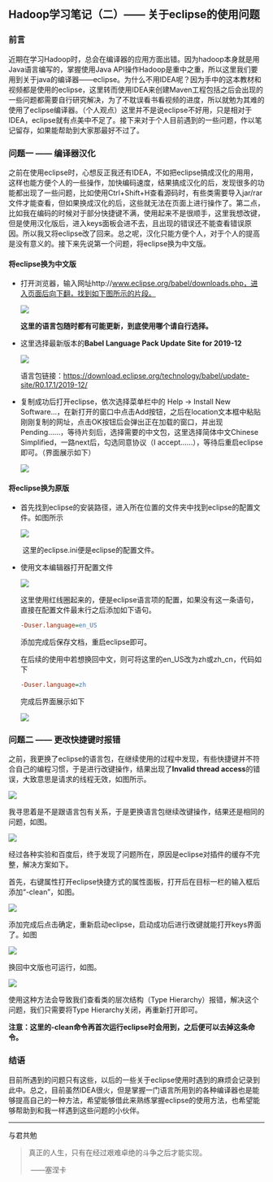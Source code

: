 ## Hadoop学习笔记（二）—— 关于eclipse的使用问题

### 前言

近期在学习Hadoop时，总会在编译器的应用方面出错。因为hadoop本身就是用Java语言编写的，掌握使用Java API操作Hadoop是重中之重，所以这里我们要用到关于java的编译器——eclipse。为什么不用IDEA呢？因为手中的这本教材和视频都是使用的eclipse，这里转而使用IDEA来创建Maven工程包括之后会出现的一些问题都需要自行研究解决，为了不耽误看书看视频的进度，所以就勉为其难的使用了eclipse编译器。（个人观点）这里并不是说eclipse不好用，只是相对于IDEA，eclipse就有点美中不足了。接下来对于个人目前遇到的一些问题，作以笔记留存，如果能帮助到大家那最好不过了。

### 问题一  ——  编译器汉化

之前在使用eclipse时，心想反正我还有IDEA，不如把eclipse搞成汉化的用用，这样也能方便个人的一些操作，加快编码速度，结果搞成汉化的后，发现很多的功能都出现了一些问题，比如使用Ctrl+Shift+H查看源码时，有些类需要导入jar/rar文件才能查看，但如果换成汉化的后，这些就无法在页面上进行操作了。第二点，比如我在编码的时候对于部分快捷键不满，使用起来不是很顺手，这里我想改键，但是使用汉化版后，进入keys面板会进不去，且出现的错误还不能查看错误原因。所以我又将eclipse改了回来。总之呢，汉化只能方便个人，对于个人的提高是没有意义的。接下来先说第一个问题，将eclipse换为中文版。

#### 将eclipse换为中文版

- 打开浏览器，输入网址http://www.eclipse.org/babel/downloads.php，进入页面后向下翻，找到如下图所示的片段。

  ![](https://gitee.com/JCLightZZ/image-bed/raw/master/Heclipseimg01.PNG)

  **这里的语言包随时都有可能更新，到底使用哪个请自行选择。**

- 这里选择最新版本的**Babel Language Pack Update Site for 2019-12**

  ![](https://gitee.com/JCLightZZ/image-bed/raw/master/Heclipseimg02.PNG)

  语言包链接：https://download.eclipse.org/technology/babel/update-site/R0.17.1/2019-12/

+ 复制成功后打开eclipse，依次选择菜单栏中的 Help -> Install New Software…，在新打开的窗口中点击Add按钮，之后在location文本框中粘贴刚刚复制的网址，点击OK按钮后会弹出正在加载的窗口，并出现Pending……，等待片刻后，选择需要的中文包，这里选择简体中文Chinese Simplified，一路next后，勾选同意协议（I accept……），等待后重启eclipse即可。（界面展示如下）

  ![](https://gitee.com/JCLightZZ/image-bed/raw/master/Heclipseimg03.PNG)

#### 将eclipse换为原版

+ 首先找到eclipse的安装路径，进入所在位置的文件夹中找到eclipse的配置文件。如图所示

  ![](https://gitee.com/JCLightZZ/image-bed/raw/master/Heclipseimg04.PNG)

  ​	这里的eclipse.ini便是eclipse的配置文件。

+ 使用文本编辑器打开配置文件

  ![](https://gitee.com/JCLightZZ/image-bed/raw/master/Heclipseimg05.PNG)

  这里使用红线圈起来的，便是eclipse语言项的配置，如果没有这一条语句，直接在配置文件最末行之后添加如下语句。

  ```ini
  -Duser.language=en_US
  ```

  添加完成后保存文档，重启eclipse即可。

  在后续的使用中若想换回中文，则可将这里的en_US改为zh或zh_cn，代码如下

  ```ini
  -Duser.language=zh
  ```

  完成后界面展示如下

  ![](https://gitee.com/JCLightZZ/image-bed/raw/master/Heclipseimg06.PNG)

  

  



### 问题二  ——  更改快捷键时报错

之前，我更换了eclipse的语言包，在继续使用的过程中发现，有些快捷键并不符合自己的编程习惯，于是进行改键操作，结果出现了**Invalid thread access**的错误，大致意思是请求的线程无效，如图所示。

![](https://gitee.com/JCLightZZ/image-bed/raw/master/Heclipseimg07.PNG)

我寻思着是不是跟语言包有关系，于是更换语言包继续改键操作，结果还是相同的问题，如图。

![](https://gitee.com/JCLightZZ/image-bed/raw/master/Heclipseimg08.PNG)

经过各种实验和百度后，终于发现了问题所在，原因是eclipse对插件的缓存不完整，解决方案如下。

首先，右键属性打开eclipse快捷方式的属性面板，打开后在目标一栏的输入框后添加“-clean”，如图。

![](https://gitee.com/JCLightZZ/image-bed/raw/master/Heclipseimg09.PNG)

添加完成后点击确定，重新启动eclipse，启动成功后进行改键就能打开keys界面了。如图

![](https://gitee.com/JCLightZZ/image-bed/raw/master/Heclipseimg10.PNG)

换回中文版也可运行，如图。

![](https://gitee.com/JCLightZZ/image-bed/raw/master/Heclipseimg11.PNG)

使用这种方法会导致我们查看类的层次结构（Type Hierarchy）报错，解决这个问题，我们只需要将Type Hierarchy关闭，再重新打开即可。

**注意：这里的-clean命令再首次运行eclipse时会用到，之后便可以去掉这条命令。**

### 结语

目前所遇到的问题只有这些，以后的一些关于eclipse使用时遇到的麻烦会记录到此中。总之，目前虽然IDEA很火，但是掌握一门语言所用到的各种编译器也是能够提高自己的一种方法，希望能够借此来熟练掌握eclipse的使用方法，也希望能够帮助到和我一样遇到这些问题的小伙伴。



***

与君共勉

>真正的人生，只有在经过艰难卓绝的斗争之后才能实现。
>
>​																																	——塞涅卡 

